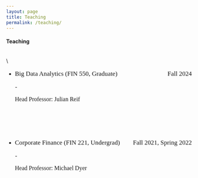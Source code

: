 ```yaml
---
layout: page
title: Teaching
permalink: /teaching/
---
```

  
#### **Teaching**<br>

\
\
* <p style="font-family: Times New Roman; font-size: 13pt"> Big Data Analytics (FIN 550, Graduate) <span style="float:right;"> Fall 2024 </span></p>
  - <p style="font-family: Times New Roman; font-size: 12pt"> Head Professor: Julian Reif </p><br>

<br />
<br />

* <p style="font-family: Times New Roman; font-size: 13pt"> Corporate Finance (FIN 221, Undergrad) <span style="float:right;"> Fall 2021, Spring 2022 </span></p>
  - <p style="font-family: Times New Roman; font-size: 12pt"> Head Professor: Michael Dyer </p><br>
